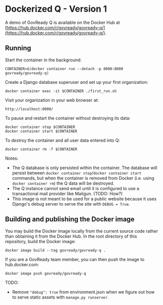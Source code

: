 # Dockerized Q - Version 1

A demo of GovReady Q is available on the Docker Hub at [https://hub.docker.com/r/govready/govready-q/](https://hub.docker.com/r/govready/govready-q/).

## Running

Start the container in the background:

	CONTAINER=$(docker container run --detach -p 8000:8000 govready/govready-q)

Create a Django database superuser and set up your first organization:

	docker container exec -it $CONTAINER ./first_run.sh

Visit your organization in your web browser at:

	http://localhost:8000/

To pause and restart the container without destroying its data:

	docker container stop $CONTAINER
	docker container start $CONTAINER

To destroy the container and all user data entered into Q:

	docker container rm -f $CONTAINER

Notes:

* The Q database is only persisted within the container. The database will persist between `docker container stop`/`docker container start` commands, but when the container is removed from Docker (i.e. using `docker container rm`) the Q data will be destroyed.
* The Q instance cannot send email until it is configured to use a transactional mail provider like Mailgun. (TODO: How?)
* This image is not meant to be used for a public website because it uses Django's debug server to serve the site with `DEBUG = True`.

## Building and publishing the Docker image

You may build the Docker image locally from the current source code rather than obtaining it from the Docker Hub. In the root directory of this repository, build the Docker image:

	docker image build --tag govready/govready-q .

If you are a GovReady team member, you can then push the image to hub.docker.com:

	docker image push govready/govready-q

TODO:

* Remove `"debug": true` from environment.json when we figure out how to serve static assets with `manage.py runserver`.
